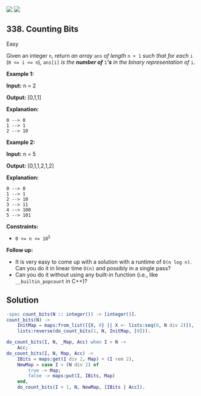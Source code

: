 [![](https://img.shields.io/github/stars/LeetCode-in-Erlang/LeetCode-in-Erlang?label=Stars&style=flat-square)](https://github.com/LeetCode-in-Erlang/LeetCode-in-Erlang)
[![](https://img.shields.io/github/forks/LeetCode-in-Erlang/LeetCode-in-Erlang?label=Fork%20me%20on%20GitHub%20&style=flat-square)](https://github.com/LeetCode-in-Erlang/LeetCode-in-Erlang/fork)

## 338\. Counting Bits

Easy

Given an integer `n`, return _an array_ `ans` _of length_ `n + 1` _such that for each_ `i` (`0 <= i <= n`)_,_ `ans[i]` _is the **number of**_ `1`_**'s** in the binary representation of_ `i`.

**Example 1:**

**Input:** n = 2

**Output:** [0,1,1]

**Explanation:**

    0 --> 0
    1 --> 1
    2 --> 10 

**Example 2:**

**Input:** n = 5

**Output:** [0,1,1,2,1,2]

**Explanation:**

    0 --> 0
    1 --> 1
    2 --> 10
    3 --> 11
    4 --> 100
    5 --> 101 

**Constraints:**

*   <code>0 <= n <= 10<sup>5</sup></code>

**Follow up:**

*   It is very easy to come up with a solution with a runtime of `O(n log n)`. Can you do it in linear time `O(n)` and possibly in a single pass?
*   Can you do it without using any built-in function (i.e., like `__builtin_popcount` in C++)?

## Solution

```erlang
-spec count_bits(N :: integer()) -> [integer()].
count_bits(N) ->
    InitMap = maps:from_list([{X, 0} || X <- lists:seq(0, N div 2)]),
    lists:reverse(do_count_bits(1, N, InitMap, [0])).

do_count_bits(I, N, _Map, Acc) when I > N ->
    Acc;
do_count_bits(I, N, Map, Acc) ->
    IBits = maps:get(I div 2, Map) + (I rem 2),
    NewMap = case I > (N div 2) of
        true -> Map;
        false -> maps:put(I, IBits, Map)
    end,
    do_count_bits(I + 1, N, NewMap, [IBits | Acc]).
```